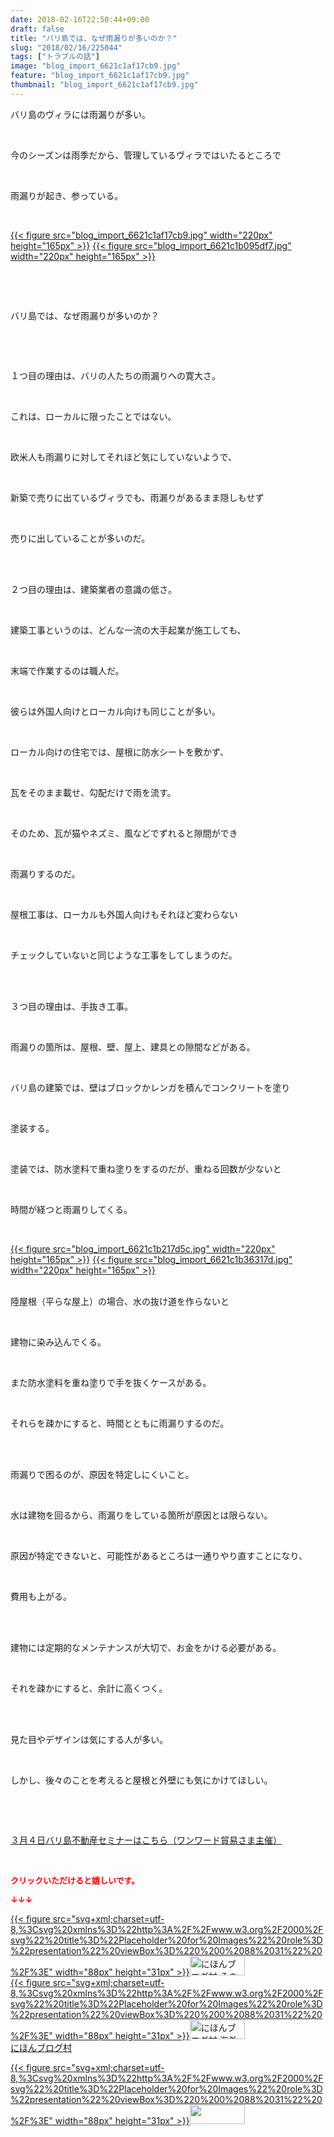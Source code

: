 ```yaml
---
date: 2018-02-16T22:50:44+09:00
draft: false
title: "バリ島では、なぜ雨漏りが多いのか？"
slug: "2018/02/16/225044"
tags: ["トラブルの話"]
image: "blog_import_6621c1af17cb9.jpg"
feature: "blog_import_6621c1af17cb9.jpg"
thumbnail: "blog_import_6621c1af17cb9.jpg"
---
```

<p>バリ島のヴィラには雨漏りが多い。</p><p> </p><p>今のシーズンは雨季だから、管理しているヴィラではいたるところで</p><p> </p><p>雨漏りが起き、参っている。</p><p> </p><p><a href="blog_import_6621c1af17cb9.jpg">{{< figure src="blog_import_6621c1af17cb9.jpg" width="220px" height="165px" >}}</a> <a href="blog_import_6621c1b095df7.jpg">{{< figure src="blog_import_6621c1b095df7.jpg" width="220px" height="165px" >}}</a></p><p> </p><p> </p><p>バリ島では、なぜ雨漏りが多いのか？</p><p> </p><p> </p><p>１つ目の理由は、バリの人たちの雨漏りへの寛大さ。</p><p> </p><p>これは、ローカルに限ったことではない。</p><p> </p><p>欧米人も雨漏りに対してそれほど気にしていないようで、</p><p> </p><p>新築で売りに出ているヴィラでも、雨漏りがあるまま隠しもせず</p><p> </p><p>売りに出していることが多いのだ。</p><p> </p><p><br/>２つ目の理由は、建築業者の意識の低さ。</p><p> </p><p>建築工事というのは、どんな一流の大手起業が施工しても、</p><p> </p><p>末端で作業するのは職人だ。</p><p> </p><p>彼らは外国人向けとローカル向けも同じことが多い。</p><p> </p><p>ローカル向けの住宅では、屋根に防水シートを敷かず、</p><p> </p><p>瓦をそのまま載せ、勾配だけで雨を流す。</p><p> </p><p>そのため、瓦が猫やネズミ、風などでずれると隙間ができ</p><p> </p><p>雨漏りするのだ。</p><p> </p><p>屋根工事は、ローカルも外国人向けもそれほど変わらない</p><p> </p><p>チェックしていないと同じような工事をしてしまうのだ。</p><p> </p><p><br/>３つ目の理由は、手抜き工事。</p><p> </p><p>雨漏りの箇所は、屋根、壁、屋上、建具との隙間などがある。</p><p> </p><p>バリ島の建築では、壁はブロックかレンガを積んでコンクリートを塗り</p><p> </p><p>塗装する。</p><p> </p><p>塗装では、防水塗料で重ね塗りをするのだが、重ねる回数が少ないと</p><p> </p><p>時間が経つと雨漏りしてくる。</p><p> </p><p><a href="blog_import_6621c1b217d5c.jpg">{{< figure src="blog_import_6621c1b217d5c.jpg" width="220px" height="165px" >}}</a> <a href="blog_import_6621c1b36317d.jpg">{{< figure src="blog_import_6621c1b36317d.jpg" width="220px" height="165px" >}}</a></p><p><br/>陸屋根（平らな屋上）の場合、水の抜け道を作らないと</p><p> </p><p>建物に染み込んでくる。</p><p> </p><p>また防水塗料を重ね塗りで手を抜くケースがある。</p><p> </p><p>それらを疎かにすると、時間とともに雨漏りするのだ。</p><p> </p><p><br/>雨漏りで困るのが、原因を特定しにくいこと。</p><p> </p><p>水は建物を回るから、雨漏りをしている箇所が原因とは限らない。</p><p> </p><p>原因が特定できないと、可能性があるところは一通りやり直すことになり、</p><p> </p><p>費用も上がる。</p><p> </p><p><br/>建物には定期的なメンテナンスが大切で、お金をかける必要がある。</p><p> </p><p>それを疎かにすると、余計に高くつく。</p><p> </p><p><br/>見た目やデザインは気にする人が多い。</p><p> </p><p>しかし、後々のことを考えると屋根と外壁にも気にかけてほしい。</p><p> </p><p> </p><p><a href="http://www.sunward-t.co.jp/seminar/2018/03/04_ek/index.html" target="_blank">３月４日バリ島不動産セミナーはこちら（ワンワード貿易さま主催）</a></p><p> </p><p><font color="#ff0000" size="2"><strong>クリックいただけると嬉しいです。</strong></font></p><p><font color="#ff0000" size="2"><strong>↓↓↓</strong></font></p><p><a href="ranking.html?p_cid=01260127" id="&amp;blogmura_banner" target="_blank">{{< figure src="svg+xml;charset=utf-8,%3Csvg%20xmlns%3D%22http%3A%2F%2Fwww.w3.org%2F2000%2Fsvg%22%20title%3D%22Placeholder%20for%20Images%22%20role%3D%22presentation%22%20viewBox%3D%220%200%2088%2031%22%20%2F%3E" width="88px" height="31px" >}}<noscript><img alt="にほんブログ村 その他生活ブログ 不動産投資へ" border="0" height="31" src="https://img-proxy.blog-video.jp/images?url=http%3A%2F%2Flife.blogmura.com%2Fhudousantoushi%2Fimg%2Fhudousantoushi88_31.gif" width="88"></noscript></a><br/><a href="ranking.html?p_cid=01260127" target="_blank">{{< figure src="svg+xml;charset=utf-8,%3Csvg%20xmlns%3D%22http%3A%2F%2Fwww.w3.org%2F2000%2Fsvg%22%20title%3D%22Placeholder%20for%20Images%22%20role%3D%22presentation%22%20viewBox%3D%220%200%2088%2031%22%20%2F%3E" width="88px" height="31px" >}}<noscript><img alt="にほんブログ村 海外生活ブログ バリ島情報へ" border="0" height="31" src="https://img-proxy.blog-video.jp/images?url=http%3A%2F%2Foverseas.blogmura.com%2Fbali%2Fimg%2Fbali88_31.gif" width="88"></noscript></a><br/><a href="ranking.html?p_cid=01260127" target="_blank">にほんブログ村</a></p><p><a href="link.php?1804582" title="人気ブログランキングへ">{{< figure src="svg+xml;charset=utf-8,%3Csvg%20xmlns%3D%22http%3A%2F%2Fwww.w3.org%2F2000%2Fsvg%22%20title%3D%22Placeholder%20for%20Images%22%20role%3D%22presentation%22%20viewBox%3D%220%200%2088%2031%22%20%2F%3E" width="88px" height="31px" >}}<noscript><img border="0" height="31" src="https://blog.with2.net/img/banner/banner_22.gif" width="88"></noscript></a></p><p> </p>

